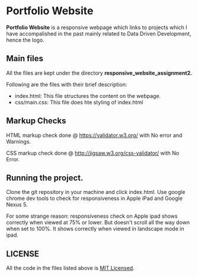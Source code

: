 # Portfolio Website

**Portfolio Website** is a responsive webpage which links to projects which I have accompalished in the past mainly related to Data Driven Development, hence the logo.

## Main files

All the files are kept under the directory **responsive_website_assignment2.**

Following are the files with their brief description:
<ul>
    <li>index.html: This file structures the content on the webpage.</li>
    <li>css/main.css: This file does hte styling of index.html</li>
</ul>

## Markup Checks
HTML markup check done @ https://validator.w3.org/ with No error and Warnings.

CSS markup check done @ http://jigsaw.w3.org/css-validator/ with No Error.

## Running the project.
Clone the git repository in your machine and click index.html. Use google chrome dev tools to check for responsiveness in Apple iPad and Google Nexus 5.

For some strange reason: responsiveness check on Apple ipad shows correctly when viewed at 75% or lower. But doesn't scroll all the way down when set to 100%. It shows correctly when viewed in landscape mode in ipad.

## LICENSE
All the code in the files listed above is  <a href="https://opensource.org/licenses/MIT">MIT Licensed</a>.
